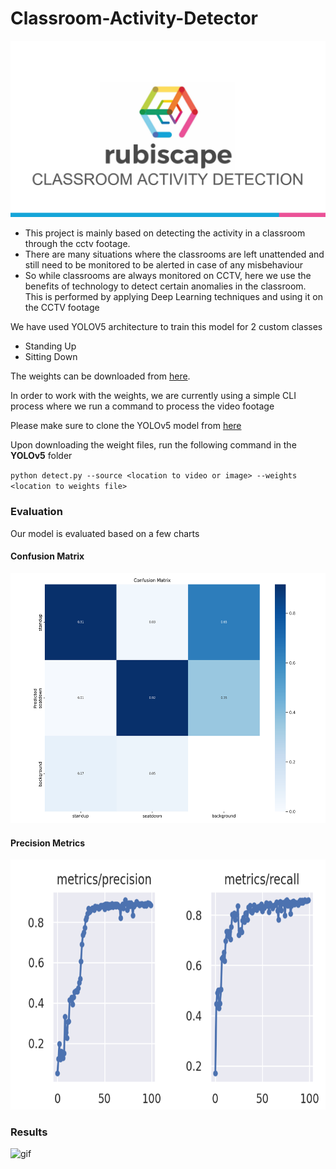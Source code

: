 # Classroom-Activity-Detector

![Rubiscape-Logo](https://github.com/JyotBuch/Classroom-Activity-Detector/blob/master/Images/Rubiscape-Logo.png)

- This project is mainly based on detecting the activity in a classroom through the cctv footage.
- There are many situations where the classrooms are left unattended and still need to be monitored to be alerted in case of any misbehaviour 
- So while classrooms are always monitored on CCTV, here we use the benefits of technology to detect certain anomalies in the classroom. This is performed by applying Deep Learning techniques and using it on the CCTV footage


We have used YOLOV5 architecture to train this model for 2 custom classes
 - Standing Up
 - Sitting Down
 
The weights can be downloaded from [here](https://github.com/JyotBuch/Classroom-Activity-Detector/blob/master/weights/best.pt).

In order to work with the weights, we are currently using a simple CLI process where we run a command to process the video footage

Please make sure to clone the YOLOv5 model from [here](https://github.com/ultralytics/yolov5)

Upon downloading the weight files, run the following command in the **YOLOv5** folder

`python detect.py --source <location to video or image> --weights <location to weights file>`

### Evaluation 
Our model is evaluated based on a few charts

#### Confusion Matrix
<img src="https://github.com/JyotBuch/Classroom-Activity-Detector/blob/master/Images/confusion_matrix.png" width="600" height="400" />

#### Precision Metrics
<img src="https://github.com/JyotBuch/Classroom-Activity-Detector/blob/master/Images/accuracy.png" width="800" height="400" />


### Results
![gif](https://github.com/JyotBuch/Classroom-Activity-Detector/blob/master/Images/classroom-gif.gif)
